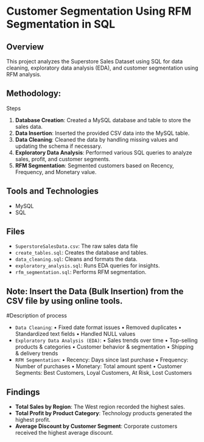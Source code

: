 # Customer Segmentation Using RFM Segmentation in SQL

## Overview

This project analyzes the Superstore Sales Dataset using SQL for data cleaning, exploratory data analysis (EDA), and customer segmentation using RFM analysis.



## Methodology:
Steps
1. **Database Creation**: Created a MySQL database and table to store the sales data.
2. **Data Insertion**: Inserted the provided CSV data into the MySQL table.
3. **Data Cleaning**: Cleaned the data by handling missing values and updating the schema if necessary.
4. **Exploratory Data Analysis**: Performed various SQL queries to analyze sales, profit, and customer segments.
5. **RFM Segmentation**: Segmented customers based on Recency, Frequency, and Monetary value.


## Tools and Technologies
- MySQL
- SQL

## Files
 -  `SuperstoreSalesData.csv`: The raw sales data file
- `create_tables.sql`: Creates the database and tables.
- `data_cleaning.sql`: Cleans and formats the data.
- `exploratory_analysis.sql`: Runs EDA queries for insights.
- `rfm_segmentation.sql`: Performs RFM segmentation.

## Note: Insert the Data (Bulk Insertion) from the CSV file by using online tools.


#Description of process

- `Data Cleaning`:
   •	Fixed date format issues
   •	Removed duplicates
   •	Standardized text fields
   •	Handled NULL values
- `Exploratory Data Analysis (EDA)`:
   •	Sales trends over time
   •	Top-selling products & categories
   •	Customer behavior & segmentation
   •	Shipping & delivery trends
- `RFM Segmentation`:
   •	Recency: Days since last purchase
   •	Frequency: Number of purchases
   •	Monetary: Total amount spent
   •	Customer Segments: Best Customers, Loyal Customers, At Risk, Lost Customers

## Findings
- **Total Sales by Region**: The West region recorded the highest sales.
- **Total Profit by Product Category**: Technology products generated the highest profit.
- **Average Discount by Customer Segment**: Corporate customers received the highest average discount.


